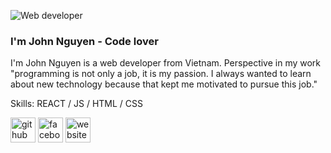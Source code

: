 ![Web developer](https://i.pinimg.com/originals/f2/0e/2b/f20e2baf0fcb964c9e2dc030ab66d72c.jpg)
### I'm John Nguyen - Code lover

I'm John Nguyen is a  web developer from Vietnam. Perspective in my work "programming is not only a job, it is my passion. I always wanted to learn about new technology because that kept me motivated to pursue this job."

Skills: REACT / JS / HTML / CSS



[<img src='https://cdn.jsdelivr.net/npm/simple-icons@3.0.1/icons/github.svg' alt='github' height='40'>](https://github.com/duynhat369)  [<img src='https://cdn.jsdelivr.net/npm/simple-icons@3.0.1/icons/facebook.svg' alt='facebook' height='40'>](https://www.facebook.com/DuyNhat.Developer/)  [<img src='https://cdn.jsdelivr.net/npm/simple-icons@3.0.1/icons/icloud.svg' alt='website' height='40'>](http://johnnguyen-resume.herokuapp.com/)  


 
